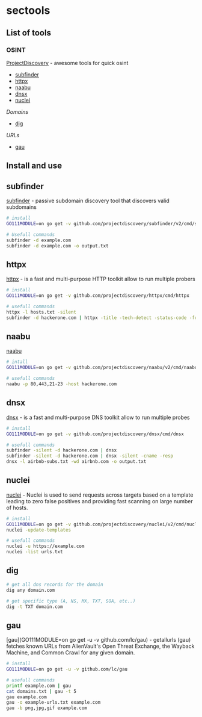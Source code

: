 # sectools

## List of tools

### OSINT
[ProjectDiscovery](https://github.com/projectdiscovery) - awesome tools for quick osint
- [subfinder](#subfinder)
- [httpx](#httpx)
- [naabu](#naabu)
- [dnsx](#dnsx)
- [nuclei](#nuclei)

*Domains*
- [dig](#dig)

*URLs*
- [gau](#gau)

## Install and use

## subfinder
[subfinder](https://github.com/projectdiscovery/subfinder) - passive subdomain discovery tool that discovers valid subdomains
```bash
# install
GO111MODULE=on go get -v github.com/projectdiscovery/subfinder/v2/cmd/subfinder

# Usefull commands
subfinder -d example.com
subfinder -d example.com -o output.txt
```

## httpx
[httpx](https://github.com/projectdiscovery/httpx) - is a fast and multi-purpose HTTP toolkit allow to run multiple probers
```bash
# install
GO111MODULE=on go get -v github.com/projectdiscovery/httpx/cmd/httpx

# usefull commands
httpx -l hosts.txt -silent
subfinder -d hackerone.com | httpx -title -tech-detect -status-code -follow-redirects
```

## naabu
[naabu](https://github.com/projectdiscovery/naabu)
```bash
# intall
GO111MODULE=on go get -v github.com/projectdiscovery/naabu/v2/cmd/naabu

# usefull commands
naabu -p 80,443,21-23 -host hackerone.com
```

## dnsx
[dnsx](https://github.com/projectdiscovery/dnsx) - is a fast and multi-purpose DNS toolkit allow to run multiple probes
```bash
# install
GO111MODULE=on go get -v github.com/projectdiscovery/dnsx/cmd/dnsx

# usefull commands
subfinder -silent -d hackerone.com | dnsx 
subfinder -silent -d hackerone.com | dnsx -silent -cname -resp
dnsx -l airbnb-subs.txt -wd airbnb.com -o output.txt
```

## nuclei
[nuclei](https://github.com/projectdiscovery/nuclei) - Nuclei is used to send requests across targets based on a template leading to zero false positives and providing fast scanning on large number of hosts.
```bash
# install
GO111MODULE=on go get -v github.com/projectdiscovery/nuclei/v2/cmd/nuclei
nuclei -update-templates

# usefull commands
nuclei -u https://example.com
nuclei -list urls.txt
```

## dig
```bash
# get all dns records for the domain
dig any domain.com

# get specific type (A, NS, MX, TXT, SOA, etc..)
dig -t TXT domain.com
```

## gau
[gau](GO111MODULE=on go get -u -v github.com/lc/gau) - getallurls (gau) fetches known URLs from AlienVault's Open Threat Exchange, the Wayback Machine, and Common Crawl for any given domain.
```bash
# install
GO111MODULE=on go get -u -v github.com/lc/gau

# usefull commands
printf example.com | gau
cat domains.txt | gau -t 5
gau example.com
gau -o example-urls.txt example.com
gau -b png,jpg,gif example.com
```
